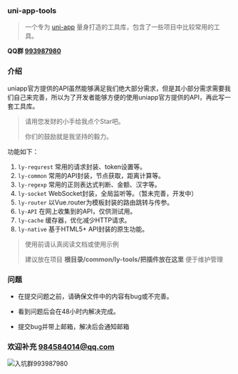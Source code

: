 ### uni-app-tools

> 一个专为 [uni-app](https://uniapp.dcloud.io/) 量身打造的工具库，包含了一些项目中比较常用的工具。



**QQ群 [993987980](https://jq.qq.com/?_wv=1027&k=56A4Xhr)**



### 介绍

uniapp官方提供的API虽然能够满足我们绝大部分需求，但是其小部分需求需要我们自己来完善，所以为了开发者能够方便的使用uniapp官方提供的API，再此写一套工具库。

> 请用您发财的小手给我点个Star吧。
>
> 你们的鼓励就是我坚持的毅力。

功能如下：



1. `ly-requrest` 常用的请求封装、token设置等。
2. `ly-common` 常用的API封装，节点获取，距离计算等。
3. `ly-regexp` 常用的正则表达式判断、金额、汉字等。
4. `ly-socket` WebSocket封装，全局监听等。（暂未完善，开发中）
5. `ly-router` 以Vue.router为模板封装的路由跳转与传参。
6. `ly-API` 在网上收集到的API，仅供测试用。
7. `ly-cache` 缓存器，优化减少HTTP请求。
8. `ly-native` 基于HTML5+ API封装的原生功能。

> 使用前请认真阅读文档或使用示例
>
> 建议放在项目  **根目录/common/ly-tools/把插件放在这里**  便于维护管理



### 问题

- 在提交问题之前，请确保文件中的内容有bug或不完善。

- 看到问题后会在48小时内解决完成。
- 提交bug并带上邮箱，解决后会通知邮箱



### 欢迎补充  984584014@qq.com 



![入坑群993987980](https://picabstract-preview-ftn.weiyun.com/ftn_pic_abs_v3/91ff8a44a677919f0ada4bb62d426dfcd4b3b9b1826dcdda99c472989902fe9a20da660ef9248458b98e1e9244a4032e?pictype=scale&from=30013&version=3.3.3.3&uin=984584014&fname=uniapp%E6%8F%92%E4%BB%B6%E7%BE%A4%E8%81%8A%E4%BA%8C%E7%BB%B4%E7%A0%81.png&size=256)

